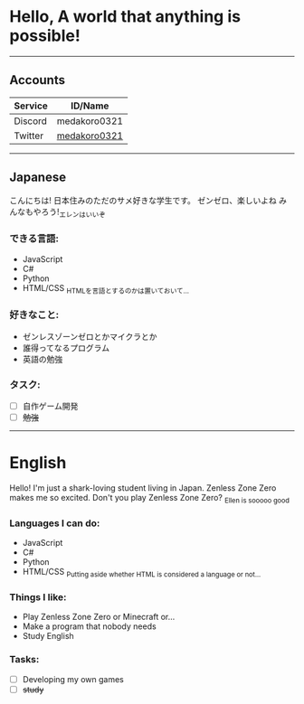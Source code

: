 # Hello, A world that anything is possible!
---
## Accounts
| Service | ID/Name |
| ------- | ------- |
| Discord | medakoro0321 |
| Twitter | [medakoro0321](https://x.com/medakoro0321) |
---
## Japanese
こんにちは!
日本住みのただのサメ好きな学生です。
ゼンゼロ、楽しいよね みんなもやろう!<sub>エレンはいいぞ</sub>

### できる言語:
- JavaScript
- C#
- Python
- HTML/CSS <sub> HTMLを言語とするのかは置いておいて...</sub>

### 好きなこと:
- ゼンレスゾーンゼロとかマイクラとか
- 誰得ってなるプログラム
- 英語の勉強

### タスク:
- [ ] 自作ゲーム開発
- [ ] ~~勉強~~

---
# English
Hello!
I'm just a shark-loving student living in Japan.
Zenless Zone Zero makes me so excited. Don't you play Zenless Zone Zero? <sub>Ellen is sooooo good</sub> 


### Languages I can do: 
- JavaScript 
- C# 
- Python 
- HTML/CSS <sub>Putting aside whether HTML is considered a language or not...</sub> 


### Things I like: 
- Play Zenless Zone Zero or Minecraft or... 
- Make a program that nobody needs 
- Study English


### Tasks: 
- [ ] Developing my own games 
- [ ] ~~study~~
